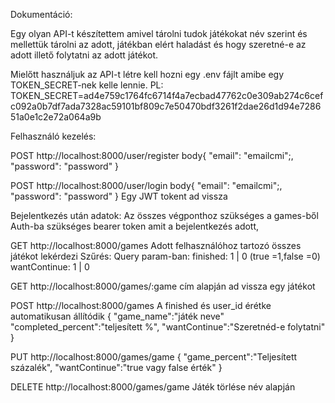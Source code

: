 Dokumentáció:

Egy olyan API-t készítettem amivel tárolni tudok játékokat név szerint és mellettük tárolni az adott,
játékban elért haladást és hogy szeretné-e az adott illető folytatni az adott játékot.

Mielőtt használjuk az API-t létre kell hozni egy .env fájlt amibe egy TOKEN_SECRET-nek kelle lennie.
PL: TOKEN_SECRET=ad4e759c1764fc6714f4a7ecbad47762c0e309ab274c6cefc092a0b7df7ada7328ac59101bf809c7e50470bdf3261f2dae26d1d94e728651a0e1c2e72a064a9b

Felhasználó kezelés:

POST http://localhost:8000/user/register
body{
"email": "emailcmi";,
"password": "password"
}

POST http://localhost:8000/user/login
body{
"email": "emailcmi";,
"password": "password"
}
Egy JWT tokent ad vissza

Bejelentkezés után adatok:
Az összes végponthoz szükséges a games-ből Auth-ba szükséges bearer token amit a bejelentkezés adott,

GET http://localhost:8000/games
Adott felhasználóhoz tartozó összes játékot lekérdezi
Szűrés:
Query param-ban:
finished: 1 | 0 (true =1,false =0)
wantContinue: 1 | 0

GET http://localhost:8000/games/:game
cím alapján ad vissza egy játékot

POST http://localhost:8000/games
A finished és user_id érétke automatikusan állítódik
{
"game_name":"játék neve"
"completed_percent":"teljesített %",
"wantContinue":"Szeretnéd-e folytatni"
}

PUT http://localhost:8000/games/game
{
"game_percent":"Teljesített százalék",
"wantContinue":"true vagy false érték"
}

DELETE http://localhost:8000/games/game
Játék törlése név alapján
